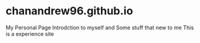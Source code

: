 # chanandrew96.github.io
My Personal Page 
Introdction to myself and Some stuff that new to me
This is a experience site
